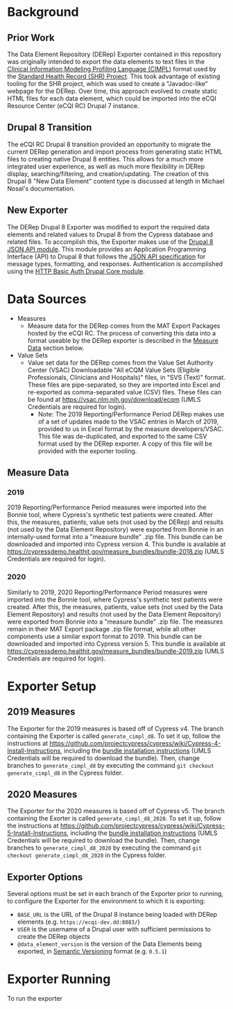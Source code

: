 # Background
## Prior Work
The Data Element Repository (DERep) Exporter contained in this repository was originally intended to export the data elements to text files in the [Clinical Information Modeling Profiling Language (CIMPL)](http://standardhealthrecord.org/cimpl-doc/) format used by the [Standard Health Record (SHR) Project](http://standardhealthrecord.org/). This took advantage of existing tooling for the SHR project, which was used to create a "Javadoc-like" webpage for the DERep. Over time, this approach evolved to create static HTML files for each data element, which could be imported into the eCQI Resource Center (eCQI RC) Drupal 7 instance.

## Drupal 8 Transition
The eCQI RC Drupal 8 transition provided an opportunity to migrate the current DERep generation and import process from generating static HTML files to creating native Drupal 8 entities. This allows for a much more integrated user experience, as well as much more flexibility in DERep display, searching/filtering, and creation/updating. The creation of this Drupal 8 "New Data Element" content type is discussed at length in Michael Nosal's documentation.

## New Exporter
The DERep Drupal 8 Exporter was modified to export the required data elements and related values to Drupal 8 from the Cypress database and related files. To accomplish this, the Exporter makes use of the [Drupal 8 JSON API module](https://www.drupal.org/docs/8/modules/jsonapi/api-overview). This module provides an Application Programming Interface (API) to Drupal 8 that follows the [JSON API specification](https://jsonapi.org/) for message types, formatting, and responses. Authentication is accomplished using the [HTTP Basic Auth Drupal Core module](https://www.drupal.org/docs/8/core/modules/basic_auth).

# Data Sources
* Measures
  * Measure data for the DERep comes from the MAT Export Packages hosted by the eCQI RC. The process of converting this data into a format useable by the DERep exporter is described in the [Measure Data](#measure-data) section below.
* Value Sets
  * Value set data for the DERep comes from the Value Set Authority Center (VSAC) Downloadable "All eCQM Value Sets (Eligible Professionals, Clinicians and Hospitals)" files, in "SVS (Text)" format. These files are pipe-separated, so they are imported into Excel and re-exported as comma-separated value (CSV) files. These files can be found at https://vsac.nlm.nih.gov/download/ecqm (UMLS Credentials are required for login).
    * Note: The 2019 Reporting/Performance Period DERep makes use of a set of updates made to the VSAC entries in March of 2019, provided to us in Excel format by the measure developers/VSAC. This file was de-duplicated, and exported to the same CSV format used by the DERep exporter. A copy of this file will be provided with the exporter tooling.
## Measure Data
### 2019
2019 Reporting/Performance Period measures were imported into the Bonnie tool, where Cypress's synthetic test patients were created. After this, the measures, patients, value sets (not used by the DERep) and results (not used by the Data Element Repository) were exported from Bonnie in an internally-used format into a "measure bundle" .zip file. This bundle can be downloaded and imported into Cypress version 4. This bundle is available at https://cypressdemo.healthit.gov/measure_bundles/bundle-2018.zip (UMLS Credentials are required for login).

### 2020
Similarly to 2019, 2020 Reporting/Performance Period measures were imported into the Bonnie tool, where Cypress's synthetic test patients were created. After this, the measures, patients, value sets (not used by the Data Element Repository) and results (not used by the Data Element Repository) were exported from Bonnie into a "measure bundle" .zip file. The measures remain in their MAT Export package .zip file format, while all other components use a similar export format to 2019. This bundle can be downloaded and imported into Cypress version 5. This bundle is available at https://cypressdemo.healthit.gov/measure_bundles/bundle-2019.zip (UMLS Credentials are required for login).
# Exporter Setup
## 2019 Measures
The Exporter for the 2019 measures is based off of Cypress v4. The branch containing the Exporter is called `generate_cimpl_d8`. To set it up, follow the instructions at https://github.com/projectcypress/cypress/wiki/Cypress-4-Install-Instructions, including the [bundle installation instructions](https://github.com/projectcypress/cypress/wiki/Cypress-4-Initial-Setup) (UMLS Credentials will be required to download the bundle). Then, change branches to `generate_cimpl_d8` by executing the command `git checkout generate_cimpl_d8` in the Cypress folder.
## 2020 Measures
The Exporter for the 2020 measures is based off of Cypress v5. The branch containing the Exorter is called `generate_cimpl_d8_2020`. To set it up, follow the instructions at https://github.com/projectcypress/cypress/wiki/Cypress-5-Install-Instructions, including the [bundle installation instructions](https://github.com/projectcypress/cypress/wiki/Cypress-5-Initial-Setup) (UMLS Credentials will be required to download the bundle). Then, change branches to `generate_cimpl_d8_2020` by executing the command `git checkout generate_cimpl_d8_2020` in the Cypress folder.
## Exporter Options
Several options must be set in each branch of the Exporter prior to running, to configure the Exporter for the environment to which it is exporting:
* `BASE_URL` is the URL of the Drupal 8 instance being loaded with DERep elements (e.g. `https://ecqi-dev.dd:8083/`)
* `USER` is the username of a Drupal user with sufficient permissions to create the DERep objects
* `@data_element_version` is the version of the Data Elements being exported, in [Semantic Versioning](https://semver.org/) format (e.g. `0.5.1`)
# Exporter Running
To run the exporter
